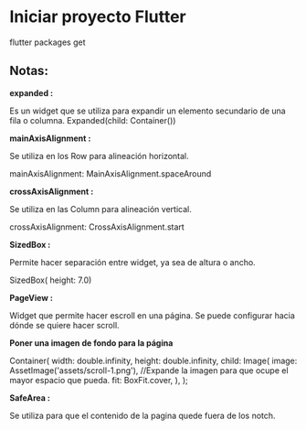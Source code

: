 

# Iniciar proyecto Flutter

flutter packages get

## Notas:

**expanded :**

Es un widget que se utiliza para expandir un elemento secundario de una fila o columna.
Expanded(child: Container())

**mainAxisAlignment :**

Se utiliza en los Row para alineación horizontal.

mainAxisAlignment: MainAxisAlignment.spaceAround

**crossAxisAlignment :**

Se utiliza en las Column para alineación vertical.

crossAxisAlignment: CrossAxisAlignment.start

**SizedBox :**

Permite hacer separación entre widget, ya sea de altura o ancho.

SizedBox( height: 7.0)

**PageView :**

Widget que permite hacer escroll en una página.
Se puede configurar hacia dónde se quiere hacer scroll.

**Poner una imagen de fondo para la página**

Container(
     width: double.infinity,
     height: double.infinity,
     child: Image(
       image: AssetImage('assets/scroll-1.png'),
       //Expande la imagen para que ocupe el mayor espacio que pueda.
       fit: BoxFit.cover,
     ),
   );

**SafeArea :**

Se utiliza para que el contenido de la pagina quede fuera de los notch.

